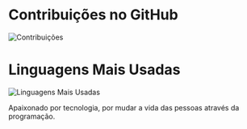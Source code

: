 # Contribuições no GitHub
![Contribuições](https://github-readme-stats.vercel.app/api?username=TalissonVitorino&show_icons=true&theme=radical)

# Linguagens Mais Usadas
![Linguagens Mais Usadas](https://github-readme-stats.vercel.app/api/top-langs/?username=TalissonVitorino&layout=compact&theme=radical)


Apaixonado por tecnologia, por mudar a vida das pessoas através da programação.

